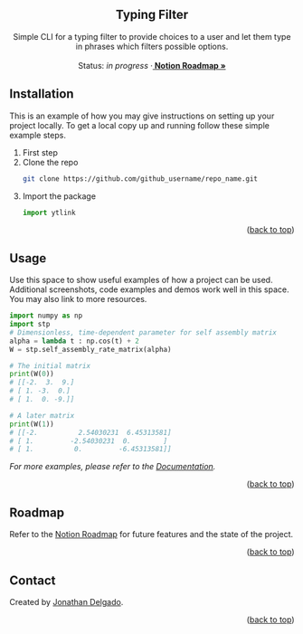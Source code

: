 <!-- Filename:      README.md -->
<!-- Author:        Jonathan Delgado -->
<!-- Description:   GitHub README -->

<!-- Header -->
<h2 align="center">Typing Filter</h2>
  <p align="center">
    Simple CLI for a typing filter to provide choices to a user and let them type in phrases which filters possible options.
    <br />
    <br />
    Status: <em>in progress</em>
    <!-- Documentation link -->
    <!-- ·<a href="https://stochastic-thermodynamics-in-python.readthedocs.io/en/latest/"><strong>
        Documentation
    </strong></a> -->
    <!-- Notion Roadmap link -->
    ·<a href="https://otanan.notion.site/Typing-Filter-bf53e901c68b4e11b231d4d4578d32f2"><strong>
        Notion Roadmap »
    </strong></a>
  </p>
</div>


<!-- Project Demo -->
<!-- https://user-images.githubusercontent.com/6320907/189829171-1e91c3e2-0feb-4e7a-aa12-0a4d899f059b.mp4 -->


<!-- ## Table of contents
* [Contact](#contact)
* [Acknowledgments](#acknowledgments) -->


## Installation

This is an example of how you may give instructions on setting up your project locally.
To get a local copy up and running follow these simple example steps.

1. First step
2. Clone the repo
   ```sh
   git clone https://github.com/github_username/repo_name.git
   ```
3. Import the package
   ```python
   import ytlink
   ```


<p align="right">(<a href="#readme-top">back to top</a>)</p>

## Usage

Use this space to show useful examples of how a project can be used. Additional screenshots, code examples and demos work well in this space. You may also link to more resources.
```python
import numpy as np
import stp
# Dimensionless, time-dependent parameter for self assembly matrix
alpha = lambda t : np.cos(t) + 2
W = stp.self_assembly_rate_matrix(alpha)

# The initial matrix
print(W(0))
# [[-2.  3.  9.]
# [ 1. -3.  0.]
# [ 1.  0. -9.]]

# A later matrix
print(W(1))
# [[-2.          2.54030231  6.45313581]
# [ 1.         -2.54030231  0.        ]
# [ 1.          0.         -6.45313581]]
```


_For more examples, please refer to the [Documentation]._

<p align="right">(<a href="#readme-top">back to top</a>)</p>

## Roadmap

Refer to the [Notion Roadmap] for future features and the state of the project.


<p align="right">(<a href="#readme-top">back to top</a>)</p>

## Contact
Created by [Jonathan Delgado](https://jdelgado.net/).


<p align="right">(<a href="#readme-top">back to top</a>)</p>

[Notion Roadmap]: https://otanan.notion.site/
[Documentation]: https://stochastic-thermodynamics-in-python.readthedocs.io/en/latest/